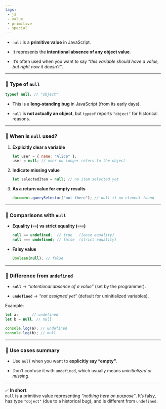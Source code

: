 ```yaml
---
tags: 
 - js
 - value
 - primitive
 - special
---
```


- `null` is a **primitive value** in JavaScript.
    
- It represents the **intentional absence of any object value**.
    
- It’s often used when you want to say _“this variable should have a value, but right now it doesn’t”_.
    

---

### 🔹 Type of `null`

```js
typeof null; // "object"
```

- This is a **long-standing bug** in JavaScript (from its early days).
    
- `null` is **not actually an object**, but `typeof` reports `"object"` for historical reasons.
    

---

### 🔹 When is `null` used?

1. **Explicitly clear a variable**
    
    ```js
    let user = { name: "Alice" };
    user = null; // user no longer refers to the object
    ```
    
2. **Indicate missing value**
    
    ```js
    let selectedItem = null; // no item selected yet
    ```
    
3. **As a return value for empty results**
    
    ```js
    document.querySelector("not-there"); // null if no element found
    ```
    

---

### 🔹 Comparisons with `null`

- **Equality (`==`) vs strict equality (`===`)**
    
    ```js
    null == undefined;  // true   (loose equality)
    null === undefined; // false  (strict equality)
    ```
    
- **Falsy value**
    
    ```js
    Boolean(null); // false
    ```
    

---

### 🔹 Difference from `undefined`

- **`null`** → _“intentional absence of a value”_ (set by the programmer).
    
- **`undefined`** → _“not assigned yet”_ (default for uninitialized variables).
    

Example:

```js
let a;      // undefined
let b = null; // null

console.log(a); // undefined
console.log(b); // null
```

---

### 🔹 Use cases summary

- Use `null` when you want to **explicitly say “empty”**.
    
- Don’t confuse it with `undefined`, which usually means _uninitialized or missing_.
    

---

✅ **In short**:  
`null` is a primitive value representing _“nothing here on purpose”_. It’s falsy, has type `"object"` (due to a historical bug), and is different from `undefined`.